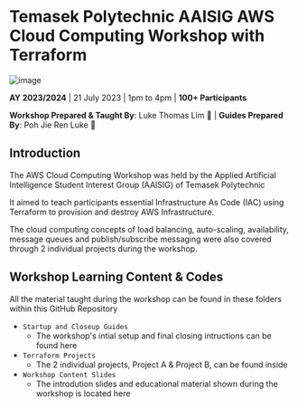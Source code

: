 # Temasek Polytechnic AAISIG AWS Cloud Computing Workshop with Terraform

![image](https://github.com/LukeTL/TP-AAISIG-AWS-Cloud-Computing-Workshop-with-Terraform/assets/123274310/f0650f20-8698-4e10-8002-5724d98bc28c)

**AY 2023/2024** | 21 July 2023 | 1pm to 4pm | **100+ Participants**<br>

**Workshop Prepared & Taught By**: Luke Thomas Lim 👾 | **Guides Prepared By**: Poh Jie Ren Luke 🙉

## Introduction
The AWS Cloud Computing Workshop was held by the Applied Artificial Intelligence Student Interest Group (AAISIG) of Temasek Polytechnic <br>

It aimed to teach participants essential Infrastructure As Code (IAC) using Terraform to provision and destroy AWS Infrastructure. <br>

The cloud computing concepts of load balancing, auto-scaling, availability, message queues and publish/subscribe messaging were also covered through 2 individual projects during the workshop. <br>

## Workshop Learning Content & Codes

All the material taught during the workshop can be found in these folders within this GitHub Repository
- `Startup and Closeup Guides`
  - The workshop's intial setup and final closing intructions can be found here
- `Terraform Projects`
  - The 2 individual projects, Project A & Project B, can be found inside
- `Workshop Content Slides`
  - The introdution slides and educational material shown during the workshop is located here



